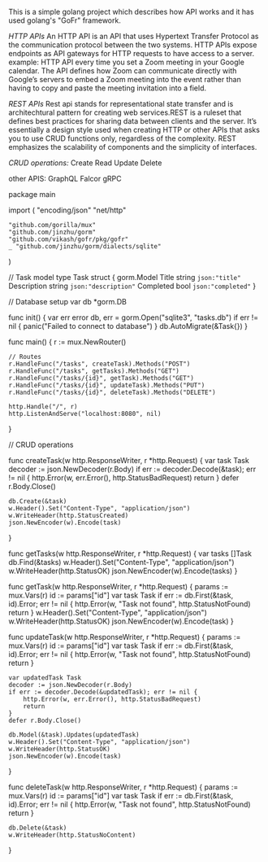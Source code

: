 This is a simple golang project which describes how API works and it has used golang's "GoFr" framework.


*HTTP APIs*
An HTTP API is an API that uses Hypertext Transfer Protocol as the communication protocol between the two systems. HTTP APIs expose endpoints as API gateways for HTTP requests to have access to a server.
example: HTTP API every time you set a Zoom meeting in your Google calendar. The API defines how Zoom can communicate directly with Google’s servers to embed a Zoom meeting into the event rather than having to copy and paste the meeting invitation into a field.

*REST APIs*
Rest api stands for representational state transfer and is architechtural pattern for creating web services.REST is a ruleset that defines best practices for sharing data between clients and the server. It’s essentially a design style used when creating HTTP or other APIs that asks you to use CRUD functions only, regardless of the complexity. 
 REST emphasizes the scalability of components and the simplicity of interfaces.

*CRUD operations:*
Create
Read
Update
Delete

other APIS:
GraphQL
Falcor
gRPC


package main

import (
	"encoding/json"
	"net/http"

	"github.com/gorilla/mux"
	"github.com/jinzhu/gorm"
	"github.com/vikash/gofr/pkg/gofr"
	_ "github.com/jinzhu/gorm/dialects/sqlite"
)

// Task model
type Task struct {
	gorm.Model
	Title       string `json:"title"`
	Description string `json:"description"`
	Completed   bool   `json:"completed"`
}

// Database setup
var db *gorm.DB

func init() {
	var err error
	db, err = gorm.Open("sqlite3", "tasks.db")
	if err != nil {
		panic("Failed to connect to database")
	}
	db.AutoMigrate(&Task{})
}

func main() {
	r := mux.NewRouter()

	// Routes
	r.HandleFunc("/tasks", createTask).Methods("POST")
	r.HandleFunc("/tasks", getTasks).Methods("GET")
	r.HandleFunc("/tasks/{id}", getTask).Methods("GET")
	r.HandleFunc("/tasks/{id}", updateTask).Methods("PUT")
	r.HandleFunc("/tasks/{id}", deleteTask).Methods("DELETE")

	http.Handle("/", r)
	http.ListenAndServe("localhost:8080", nil)
}

// CRUD operations

func createTask(w http.ResponseWriter, r *http.Request) {
	var task Task
	decoder := json.NewDecoder(r.Body)
	if err := decoder.Decode(&task); err != nil {
		http.Error(w, err.Error(), http.StatusBadRequest)
		return
	}
	defer r.Body.Close()

	db.Create(&task)
	w.Header().Set("Content-Type", "application/json")
	w.WriteHeader(http.StatusCreated)
	json.NewEncoder(w).Encode(task)
}

func getTasks(w http.ResponseWriter, r *http.Request) {
	var tasks []Task
	db.Find(&tasks)
	w.Header().Set("Content-Type", "application/json")
	w.WriteHeader(http.StatusOK)
	json.NewEncoder(w).Encode(tasks)
}

func getTask(w http.ResponseWriter, r *http.Request) {
	params := mux.Vars(r)
	id := params["id"]
	var task Task
	if err := db.First(&task, id).Error; err != nil {
		http.Error(w, "Task not found", http.StatusNotFound)
		return
	}
	w.Header().Set("Content-Type", "application/json")
	w.WriteHeader(http.StatusOK)
	json.NewEncoder(w).Encode(task)
}

func updateTask(w http.ResponseWriter, r *http.Request) {
	params := mux.Vars(r)
	id := params["id"]
	var task Task
	if err := db.First(&task, id).Error; err != nil {
		http.Error(w, "Task not found", http.StatusNotFound)
		return
	}

	var updatedTask Task
	decoder := json.NewDecoder(r.Body)
	if err := decoder.Decode(&updatedTask); err != nil {
		http.Error(w, err.Error(), http.StatusBadRequest)
		return
	}
	defer r.Body.Close()

	db.Model(&task).Updates(updatedTask)
	w.Header().Set("Content-Type", "application/json")
	w.WriteHeader(http.StatusOK)
	json.NewEncoder(w).Encode(task)
}

func deleteTask(w http.ResponseWriter, r *http.Request) {
	params := mux.Vars(r)
	id := params["id"]
	var task Task
	if err := db.First(&task, id).Error; err != nil {
		http.Error(w, "Task not found", http.StatusNotFound)
		return
	}

	db.Delete(&task)
	w.WriteHeader(http.StatusNoContent)
}
